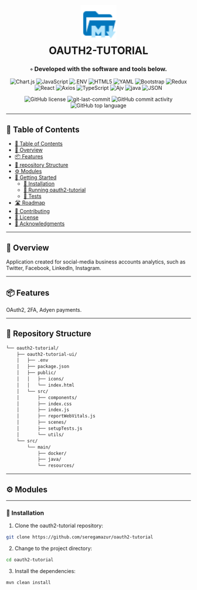 <div align="center">
<h1 align="center">
<img src="https://raw.githubusercontent.com/PKief/vscode-material-icon-theme/ec559a9f6bfd399b82bb44393651661b08aaf7ba/icons/folder-markdown-open.svg" width="100" />
<br>OAUTH2-TUTORIAL</h1>
<h3>◦ Developed with the software and tools below.</h3>

<p align="center">
<img src="https://img.shields.io/badge/Chart.js-FF6384.svg?style=flat-square&logo=chartdotjs&logoColor=white" alt="Chart.js" />
<img src="https://img.shields.io/badge/JavaScript-F7DF1E.svg?style=flat-square&logo=JavaScript&logoColor=black" alt="JavaScript" />
<img src="https://img.shields.io/badge/.ENV-ECD53F.svg?style=flat-square&logo=dotenv&logoColor=black" alt=".ENV" />
<img src="https://img.shields.io/badge/HTML5-E34F26.svg?style=flat-square&logo=HTML5&logoColor=white" alt="HTML5" />
<img src="https://img.shields.io/badge/YAML-CB171E.svg?style=flat-square&logo=YAML&logoColor=white" alt="YAML" />
<img src="https://img.shields.io/badge/Bootstrap-7952B3.svg?style=flat-square&logo=Bootstrap&logoColor=white" alt="Bootstrap" />
<img src="https://img.shields.io/badge/Redux-764ABC.svg?style=flat-square&logo=Redux&logoColor=white" alt="Redux" />

<img src="https://img.shields.io/badge/React-61DAFB.svg?style=flat-square&logo=React&logoColor=black" alt="React" />
<img src="https://img.shields.io/badge/Axios-5A29E4.svg?style=flat-square&logo=Axios&logoColor=white" alt="Axios" />
<img src="https://img.shields.io/badge/TypeScript-3178C6.svg?style=flat-square&logo=TypeScript&logoColor=white" alt="TypeScript" />
<img src="https://img.shields.io/badge/Ajv-23C8D2.svg?style=flat-square&logo=Ajv&logoColor=white" alt="Ajv" />
<img src="https://img.shields.io/badge/java-%23ED8B00.svg?style=flat-square&logo=openjdk&logoColor=white" alt="java" />
<img src="https://img.shields.io/badge/JSON-000000.svg?style=flat-square&logo=JSON&logoColor=white" alt="JSON" />
</p>
<img src="https://img.shields.io/github/license/seregamazur/oauth2-tutorial?style=flat-square&color=5D6D7E" alt="GitHub license" />
<img src="https://img.shields.io/github/last-commit/seregamazur/oauth2-tutorial?style=flat-square&color=5D6D7E" alt="git-last-commit" />
<img src="https://img.shields.io/github/commit-activity/m/seregamazur/oauth2-tutorial?style=flat-square&color=5D6D7E" alt="GitHub commit activity" />
<img src="https://img.shields.io/github/languages/top/seregamazur/oauth2-tutorial?style=flat-square&color=5D6D7E" alt="GitHub top language" />
</div>

---

## 📖 Table of Contents
- [📖 Table of Contents](#-table-of-contents)
- [📍 Overview](#-overview)
- [📦 Features](#-features)
- [📂 repository Structure](#-repository-structure)
- [⚙️ Modules](#modules)
- [🚀 Getting Started](#-getting-started)
    - [🔧 Installation](#-installation)
    - [🤖 Running oauth2-tutorial](#-running-oauth2-tutorial)
    - [🧪 Tests](#-tests)
- [🛣 Roadmap](#-roadmap)
- [🤝 Contributing](#-contributing)
- [📄 License](#-license)
- [👏 Acknowledgments](#-acknowledgments)

---


## 📍 Overview

Application created for social-media business accounts analytics, such as Twitter, Facebook, LinkedIn, Instagram.

---

## 📦 Features

OAuth2, 2FA, Adyen payments.

---


## 📂 Repository Structure

```sh
└── oauth2-tutorial/
    ├── oauth2-tutorial-ui/
    │   ├── .env
    │   ├── package.json
    │   ├── public/
    │   │   ├── icons/
    │   │   └── index.html
    │   └── src/
    │       ├── components/
    │       ├── index.css
    │       ├── index.js
    │       ├── reportWebVitals.js
    │       ├── scenes/
    │       ├── setupTests.js
    │       └── utils/
    └── src/
        └── main/
            ├── docker/
            ├── java/
            └── resources/

```

---


## ⚙️ Modules


---

### 🔧 Installation

1. Clone the oauth2-tutorial repository:
```sh
git clone https://github.com/seregamazur/oauth2-tutorial
```

2. Change to the project directory:
```sh
cd oauth2-tutorial
```

3. Install the dependencies:
```sh
mvn clean install
```
